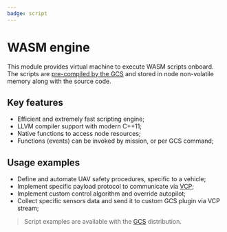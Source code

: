 ```yaml
---
badge: script
---
```


# WASM engine

This module provides virtual machine to execute WASM scripts onboard. The scripts are [pre-compiled by the GCS](/gcs/scriptcompiler) and stored in node non-volatile memory along with the source code.

## Key features

* Efficient and extremely fast scripting engine;
* LLVM compiler support with modern C++11;
* Native functions to access node resources;
* Functions (events) can be invoked by mission, or per GCS command;

## Usage examples

* Define and automate UAV safety procedures, specific to a vehicle;
* Implement specific payload protocol to communicate via [VCP](vcp);
* Implement custom control algorithm and override autopilot;
* Collect specific sensors data and send it to custom GCS plugin via VCP stream;

>Script examples are available with the [GCS](/gcs) distribution.
